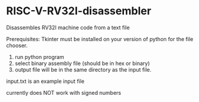 # RISC-V-RV32I-disassembler
Disassembles RV32I machine code from a text file

Prerequisites:
Tkinter must be installed on your version of python for the file chooser.

1. run python program
2. select binary assembly file (should be in hex or binary)
3. output file will be in the same directory as the input file.

input.txt is an example input file

currently does NOT work with signed numbers
